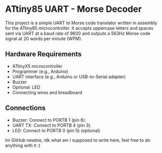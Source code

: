 # ATtiny85 UART - Morse Decoder

This project is a simple UART to Morse code translator written in assembly for the ATtiny85 microcontroller. It accepts uppercase letters and spaces sent via UART at a baud rate of 9600 and outputs a 563Hz Morse code signal at 20 words per minute (WPM).

## Hardware Requirements
* ATtinyX5 microcontroller
* Programmer (e.g., Arduino)
* UART interface (e.g., Arduino or USB-to-Serial adapter)
* Buzzer
* Optional: LED
* Connecting wires and breadboard
## Connections
* Buzzer: Connect to PORTB 1 (pin 6).
* UART TX: Connect to PORTB 4 (pin 3).
* LED: Connect to PORTB 0 (pin 5) (optional)

Im GitHub newbie, idk what am I supposed to write here, feel free to do anything with it :)
